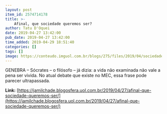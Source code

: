 ```yaml
---
layout: post
item_id: 2574714178
title: >-
    Afinal, que sociedade queremos ser?
author: Tatu D'Oquei
date: 2019-04-27 13:42:00
pub_date: 2019-04-27 13:42:00
time_added: 2019-04-29 18:51:40
categories: []
tags: []
image: https://conteudo.imguol.com.br/blogs/275/files/2019/04/sociedade-1-594x300.jpg
---
```


GENEBRA – Sócrates – o filósofo – já dizia: a vida não examinada não vale a pena ser vivida. No atual debate que existe no MEC, essa frase pode parecer ultrapassada.

**Link:** [https://jamilchade.blogosfera.uol.com.br/2019/04/27/afinal-que-sociedade-queremos-ser/](https://jamilchade.blogosfera.uol.com.br/2019/04/27/afinal-que-sociedade-queremos-ser/)

